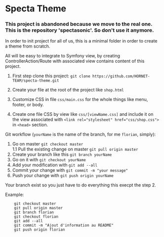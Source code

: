 Specta Theme
============

### This project is abandoned because we move to the real one. This is the repository 'spectasonic'. So don't use it anymore.


In order to init project for all of us, this is a minimal folder in order to create a theme from scratch.

All will be easy to integrate to Symfony view, by creating ControllerAction/Route with associated view contains content of this project.

1. First step clone this project: `git clone https://github.com/HORNET-TEAM/specta-theme.git`

2. Create your file at the root of the project like `shop.html`

3. Customize CSS in file `css/main.css` for the whole things like menu, footer, or body.

4. Create one file CSS by view like `css/[viewName.css]` and include it on the view associated with `<link rel="stylesheet" href="css/shop.css">` in `<head>` section.

Git workflow (`yourName` is the name of the branch, for me `florian`, simply):

1. Go on master `git checkout master`<br/>
1.1 Pull the existing change on master `git pull origin master`
2. Create your branch like this `git branch yourName`
3. Go on it with `git checkout yourName`
4. Add your modification with `git add --all`
5. Commit your change with `git commit -m "your message"`
6. Push your change with `git push origin yourName`

Your branch exist so you just have to do everything this execpt the step 2.

Example:

```
	git checkout master
	git pull origin master
	git branch florian
	git checkout florian
	git add --all
	git commit -m "Ajout d'information au README"
	git push origin florian
```
